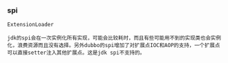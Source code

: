 ### spi

`ExtensionLoader`

```
jdk的spi会在一次实例化所有实现，可能会比较耗时，而且有些可能用不到的实现类也会实例化，浪费资源而且没有选择。另外dubbo的spi增加了对扩展点IOC和AOP的支持，一个扩展点可以直接setter注入其他扩展点。这是jdk spi不支持的。
```

